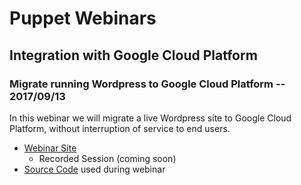 # Puppet Webinars

## Integration with Google Cloud Platform

### Migrate running Wordpress to Google Cloud Platform -- 2017/09/13

In this webinar we will migrate a live Wordpress site to Google Cloud Platform,
without interruption of service to end users.

- [Webinar Site][migrate-wordpress-webinar]
    * Recorded Session (coming soon)
- [Source Code][migrate-wordpress-source] used during webinar

[migrate-wordpress-webinar]: https://www.brighttalk.com/webcast/10619/276851
[migrate-wordpress-source]: migrate-wordpress/

